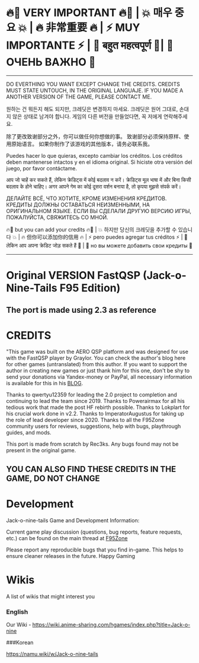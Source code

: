# 🔥🚨 VERY IMPORTANT 🔥🚨 | 💥 매우 중요 💥 | 🔥 非常重要 🔥 | ⚡ MUY IMPORTANTE ⚡ | 💫 बहुत महत्वपूर्ण 💫| 🌟 ОЧЕНЬ ВАЖНО 🌟
-----
DO EVERTHING YOU WANT EXCEPT CHANGE THE CREDITS.
CREDITS MUST STATE UNTOUCH, IN THE ORIGINAL LANGUAJE.
IF YOU MADE A ANOTHER VERSION OF THE GAME, PLEASE CONTACT ME.

원하는 건 뭐든지 해도 되지만, 크레딧은 변경하지 마세요.
크레딧은 원어 그대로, 손대지 않은 상태로 남겨야 합니다.
게임의 다른 버전을 만들었다면, 꼭 저에게 연락해주세요.

除了更改致谢部分之外，你可以做任何你想做的事。
致谢部分必须保持原样、使用原始语言。
如果你制作了该游戏的其他版本，请务必联系我。

Puedes hacer lo que quieras, excepto cambiar los créditos.
Los créditos deben mantenerse intactos y en el idioma original.
Si hiciste otra versión del juego, por favor contáctame.

आप जो चाहें कर सकते हैं, लेकिन क्रेडिट्स में कोई बदलाव न करें।
क्रेडिट्स मूल भाषा में और बिना किसी बदलाव के होने चाहिए।
अगर आपने गेम का कोई दूसरा वर्शन बनाया है, तो कृपया मुझसे संपर्क करें।

ДЕЛАЙТЕ ВСЁ, ЧТО ХОТИТЕ, КРОМЕ ИЗМЕНЕНИЯ КРЕДИТОВ.
КРЕДИТЫ ДОЛЖНЫ ОСТАВАТЬСЯ НЕИЗМЕННЫМИ, НА ОРИГИНАЛЬНОМ ЯЗЫКЕ.
ЕСЛИ ВЫ СДЕЛАЛИ ДРУГУЮ ВЕРСИЮ ИГРЫ, ПОЖАЛУЙСТА, СВЯЖИТЕСЬ СО МНОЙ.

🔥🚨 but you can add your credits 🔥🚨
| 💥 하지만 당신의 크레딧을 추가할 수 있습니다 💥
| 🔥 但你可以添加你的信用 🔥
| ⚡ pero puedes agregar tus créditos ⚡
| 💫 लेकिन आप अपना क्रेडिट जोड़ सकते हैं 💫
| 🌟 но вы можете добавить свои кредиты 🌟

-----
# Original VERSION FastQSP (Jack-o-Nine-Tails F95 Edition)
The port is made using 2.3 as reference
-----
# CREDITS
"This game was built on the AERO QSP platform and was designed for use with the FastQSP player by Graylor. You can check the author's blog here for other games (untranslated) from this author. If you want to support the author in creating new games or just thank him for this one, don't be shy to send your donations via Yandex-money or PayPal, all necessary information is available for this in his [BLOG](https://oldhuntergames.blogspot.com/?zx=ba52e1890e307066).

Thanks to qwertyu12359 for leading the 2.0 project to completion and continuing to lead the team since 2019. Thanks to Powerairmax for all his tedious work that made the post HF rebirth possible. Thanks to Lokplart for his crucial work done in v2.2. Thanks to ImperatorAugustus for taking up the role of lead developer since 2020. Thanks to all the F95Zone community users for reviews, suggestions, help with bugs, playthrough guides, and mods.

This port is made from scratch by Rec3ks. Any bugs found may not be present in the original game.

YOU CAN ALSO FIND THESE CREDITS IN THE GAME, DO NOT CHANGE
-----
# Development 
Jack-o-nine-tails Game and Development Information:

Current game play discussion (questions, bug reports, feature requests, etc.) can be found on the main thread at [F95Zone](https://f95zone.to/threads/jack-o-nine-tails-v2-3-imperatoraugustustertius-qwertyu12359.390/)

Please report any reproducible bugs that you find in-game. This helps to ensure cleaner releases in the future. Happy Gaming
# Wikis
A list of wikis that might interest you

### English 

Our Wiki - https://wiki.anime-sharing.com/hgames/index.php?title=Jack-o-nine

###Korean

https://namu.wiki/w/Jack-o-nine-tails
  
